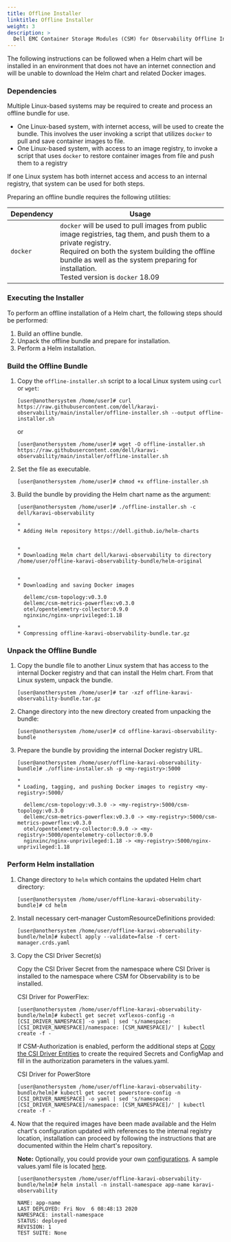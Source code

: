 ```yaml
---
title: Offline Installer
linktitle: Offline Installer
weight: 3
description: >
  Dell EMC Container Storage Modules (CSM) for Observability Offline Installer
---
```


The following instructions can be followed when a Helm chart will be installed in an environment that does not have an internet connection and will be unable to download the Helm chart and related Docker images.

### Dependencies

Multiple Linux-based systems may be required to create and process an offline bundle for use.

* One Linux-based system, with internet access, will be used to create the bundle. This involves the user invoking a script that utilizes `docker` to pull and save container images to file.
* One Linux-based system, with access to an image registry, to invoke a script that uses `docker` to restore container images from file and push them to a registry

If one Linux system has both internet access and access to an internal registry, that system can be used for both steps.

Preparing an offline bundle requires the following utilities:

| Dependency            | Usage |
| --------------------- | ----- |
| `docker`   | `docker` will be used to pull images from public image registries, tag them, and push them to a private registry.<br>Required on both the system building the offline bundle as well as the system preparing for installation. <br>Tested version is `docker` 18.09

### Executing the Installer

To perform an offline installation of a Helm chart, the following steps should be performed:

1. Build an offline bundle.
2. Unpack the offline bundle and prepare for installation.
3. Perform a Helm installation.

### Build the Offline Bundle

1. Copy the `offline-installer.sh` script to a local Linux system using `curl` or `wget`:

    ```
    [user@anothersystem /home/user]# curl https://raw.githubusercontent.com/dell/karavi-observability/main/installer/offline-installer.sh --output offline-installer.sh
    ```

    or

    ```
    [user@anothersystem /home/user]# wget -O offline-installer.sh https://raw.githubusercontent.com/dell/karavi-observability/main/installer/offline-installer.sh
    ```

2. Set the file as executable.

    ```
    [user@anothersystem /home/user]# chmod +x offline-installer.sh
    ```

3. Build the bundle by providing the Helm chart name as the argument:

    ```
    [user@anothersystem /home/user]# ./offline-installer.sh -c dell/karavi-observability

    *
    * Adding Helm repository https://dell.github.io/helm-charts


    *
    * Downloading Helm chart dell/karavi-observability to directory /home/user/offline-karavi-observability-bundle/helm-original


    *
    * Downloading and saving Docker images

      dellemc/csm-topology:v0.3.0
      dellemc/csm-metrics-powerflex:v0.3.0
      otel/opentelemetry-collector:0.9.0
      nginxinc/nginx-unprivileged:1.18

    *
    * Compressing offline-karavi-observability-bundle.tar.gz
    ```

### Unpack the Offline Bundle

1. Copy the bundle file to another Linux system that has access to the internal Docker registry and that can install the Helm chart. From that Linux system, unpack the bundle.

    ```
    [user@anothersystem /home/user]# tar -xzf offline-karavi-observability-bundle.tar.gz
    ```

2. Change directory into the new directory created from unpacking the bundle:

    ```
    [user@anothersystem /home/user]# cd offline-karavi-observability-bundle
    ```

3. Prepare the bundle by providing the internal Docker registry URL.

    ```
    [user@anothersystem /home/user/offline-karavi-observability-bundle]# ./offline-installer.sh -p <my-registry>:5000
      
    *
    * Loading, tagging, and pushing Docker images to registry <my-registry>:5000/

      dellemc/csm-topology:v0.3.0 -> <my-registry>:5000/csm-topology:v0.3.0
      dellemc/csm-metrics-powerflex:v0.3.0 -> <my-registry>:5000/csm-metrics-powerflex:v0.3.0
      otel/opentelemetry-collector:0.9.0 -> <my-registry>:5000/opentelemetry-collector:0.9.0
      nginxinc/nginx-unprivileged:1.18 -> <my-registry>:5000/nginx-unprivileged:1.18
    ```

### Perform Helm installation

1. Change directory to `helm` which contains the updated Helm chart directory:
    ```
    [user@anothersystem /home/user/offline-karavi-observability-bundle]# cd helm
    ```

2. Install necessary cert-manager CustomResourceDefinitions provided:
    ```
    [user@anothersystem /home/user/offline-karavi-observability-bundle/helm]# kubectl apply --validate=false -f cert-manager.crds.yaml
    ```

3. Copy the CSI Driver Secret(s) 

    Copy the CSI Driver Secret from the namespace where CSI Driver is installed to the namespace where CSM for Observability is to be installed.

    CSI Driver for PowerFlex:
    ```
    [user@anothersystem /home/user/offline-karavi-observability-bundle/helm]# kubectl get secret vxflexos-config -n [CSI_DRIVER_NAMESPACE] -o yaml | sed 's/namespace: [CSI_DRIVER_NAMESPACE]/namespace: [CSM_NAMESPACE]/' | kubectl create -f -
    ```

    If CSM-Authorization is enabled, perform the additional steps at [Copy the CSI Driver Entities](../helm/#copy-the-csi-driver-entities) to create the required Secrets and ConfigMap and fill in the authorization parameters in the values.yaml.

    CSI Driver for PowerStore
    ```
    [user@anothersystem /home/user/offline-karavi-observability-bundle/helm]# kubectl get secret powerstore-config -n [CSI_DRIVER_NAMESPACE] -o yaml | sed 's/namespace: [CSI_DRIVER_NAMESPACE]/namespace: [CSM_NAMESPACE]/' | kubectl create -f -
    ```

4. Now that the required images have been made available and the Helm chart's configuration updated with references to the internal registry location, installation can proceed by following the instructions that are documented within the Helm chart's repository.

    **Note:** Optionally, you could provide your own [configurations](../helm/#configuration). A sample values.yaml file is located [here](https://github.com/dell/helm-charts/blob/main/charts/karavi-observability/values.yaml).

    ```
    [user@anothersystem /home/user/offline-karavi-observability-bundle/helm]# helm install -n install-namespace app-name karavi-observability

    NAME: app-name
    LAST DEPLOYED: Fri Nov  6 08:48:13 2020
    NAMESPACE: install-namespace
    STATUS: deployed
    REVISION: 1
    TEST SUITE: None

    ```
    